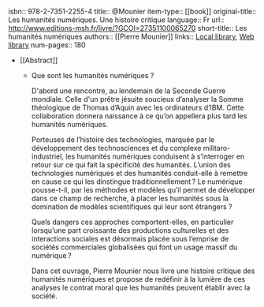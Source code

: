 isbn:: 978-2-7351-2255-4
title:: @Mounier
item-type:: [[book]]
original-title:: Les humanités numériques. Une histoire critique
language:: Fr
url:: http://www.editions-msh.fr/livre/?GCOI=27351100065270
short-title:: Les humanités numériques
authors:: [[Pierre Mounier]]
links:: [Local library](zotero://select/groups/2386895/items/I7IM772Q), [Web library](https://www.zotero.org/groups/2386895/items/I7IM772Q)
num-pages:: 180

- [[Abstract]]
	- Que sont les humanités numériques ?
	  
	  D'abord une rencontre, au lendemain de la Seconde Guerre mondiale. Celle d'un prêtre jésuite soucieux d’analyser la Somme théologique de Thomas d’Aquin avec les ordinateurs d’IBM. Cette collaboration donnera naissance à ce qu’on appellera plus tard les humanités numériques.
	  
	  Porteuses de l’histoire des technologies, marquée par le développement des technosciences et du complexe militaro-industriel, les humanités numériques conduisent à s’interroger en retour sur ce qui fait la spécificité des humanités. L’union des technologies numériques et des humanités conduit-elle à remettre en cause ce qui les dinstingue traditionnellement ? Le numérique pousse-t-il, par les méthodes et modèles qu’il permet de développer dans ce champ de recherche, à placer les humanités sous la domination de modèles scientifiques qui leur sont étrangers ?
	  
	  Quels dangers ces approches comportent-elles, en particulier lorsqu’une part croissante des productions culturelles et des interactions sociales est désormais placée sous l’emprise de sociétés commerciales globalisées qui font un usage massif du numérique ?
	  
	  Dans cet ouvrage, Pierre Mounier nous livre une histoire critique des humanités numériques et propose de redéfinir à la lumière de ces analyses le contrat moral que les humanités peuvent établir avec la société.